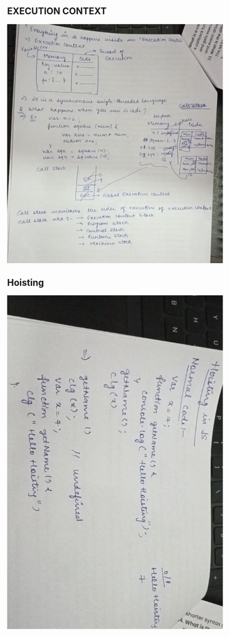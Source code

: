 ## EXECUTION CONTEXT

![alt text](<IMAGES/Execution Context.jpeg>)

## Hoisting

![alt text](IMAGES/Hoisting.jpeg)
